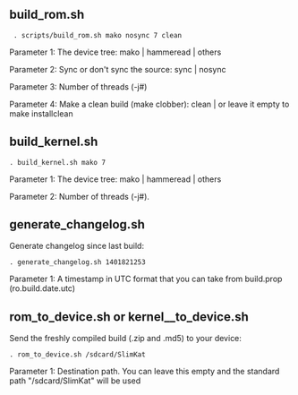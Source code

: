 build_rom.sh
---------

	 . scripts/build_rom.sh mako nosync 7 clean
 
Parameter 1: The device tree: mako | hammeread | others

Parameter 2: Sync or don't sync the source: sync | nosync

Parameter 3: Number of threads (-j#)

Parameter 4: Make a clean build (make clobber): clean | or leave it empty to make installclean


build_kernel.sh
----------------

	. build_kernel.sh mako 7

Parameter 1: The device tree: mako | hammeread | others

Parameter 2: Number of threads (-j#).


generate_changelog.sh
---------------------

Generate changelog since last build:

	. generate_changelog.sh 1401821253
	
Parameter 1: A timestamp in UTC format that you can take from build.prop (ro.build.date.utc)


rom_to_device.sh or kernel__to_device.sh
---------------------

Send the freshly compiled build (.zip and .md5) to your device:

	. rom_to_device.sh /sdcard/SlimKat
	
Parameter 1: Destination path. You can leave this empty and the standard path "/sdcard/SlimKat" will be used
